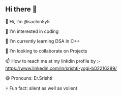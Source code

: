 ## Hi there 👋



👋 Hi, I’m @sachin5y5

👀 I’m interested in coding

🌱 I’m currently learning DSA in C++

💞️ I’m looking to collaborate on Projects

📫 How to reach me at my linkdin profile by :- https://www.linkedin.com/in/srishti-yogi-b02216289/

😄 Pronouns: Er.Srishti

⚡ Fun fact: silent as well as voilent

